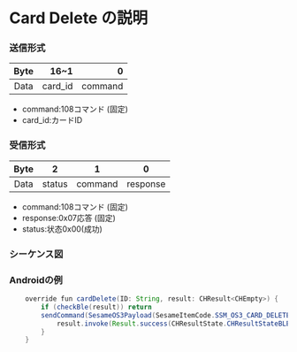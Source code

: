 # Card Delete の説明

### 送信形式


|  Byte  |     16~1 |       0 |
|:------:|---------:|--------:|
| Data   | card_id	 | command |

- command:108コマンド (固定)
- card_id:カードID



### 受信形式


| Byte  |    2 |   1   |     0      |
|:---:|:----:|:----:|:-----:|
| Data |  status  | command |response   |
- command:108コマンド (固定)
- response:0x07応答 (固定)
- status:状态0x00(成功)  


### シーケンス図

<!-- ![icon](card_delete.svg) -->





### Androidの例

``` java
    override fun cardDelete(ID: String, result: CHResult<CHEmpty>) {
        if (checkBle(result)) return
        sendCommand(SesameOS3Payload(SesameItemCode.SSM_OS3_CARD_DELETE.value, ID.hexStringToByteArray())) { res ->
            result.invoke(Result.success(CHResultState.CHResultStateBLE(CHEmpty())))
        }
    }
```
